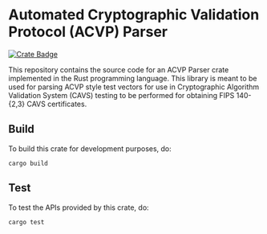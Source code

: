 # Automated Cryptographic Validation Protocol (ACVP) Parser

[![Crate Badge](https://img.shields.io/crates/v/acvp-parser.svg)](https://crates.io/crates/acvp-parser)

This repository contains the source code for an ACVP Parser crate implemented in
the Rust programming language. This library is meant to be used for parsing
ACVP style test vectors for use in Cryptographic Algorithm Validation System
(CAVS) testing to be performed for obtaining FIPS 140-{2,3} CAVS certificates.

## Build

To build this crate for development purposes, do:

```
cargo build
```

## Test

To test the APIs provided by this crate, do:

```
cargo test
```

